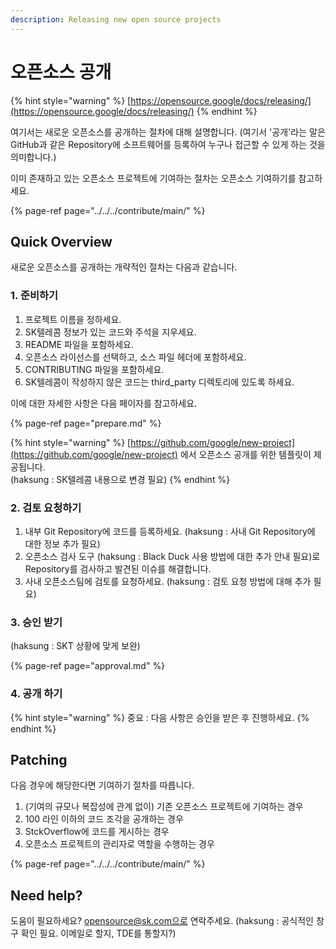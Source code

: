 ```yaml
---
description: Releasing new open source projects
---
```


# 오픈소스 공개

{% hint style="warning" %}
[https://opensource.google/docs/releasing/](https://opensource.google/docs/releasing/)
{% endhint %}

여기서는 새로운 오픈소스를 공개하는 절차에 대해 설명합니다. \(여기서 '공개'라는 말은 GitHub과 같은 Repository에 소프트웨어를 등록하여 누구나 접근할 수 있게 하는 것을 의미합니다.\)

이미 존재하고 있는 오픈소스 프로젝트에 기여하는 절차는 오픈소스 기여하기를 참고하세요. 

{% page-ref page="../../../contribute/main/" %}

## Quick Overview

새로운 오픈소스를 공개하는 개략적인 절차는 다음과 같습니다. 

### 1. 준비하기

1. 프로젝트 이름을 정하세요. 
2. SK텔레콤 정보가 있는 코드와 주석을 지우세요.
3. README 파일을 포함하세요.
4. 오픈소스 라이선스를 선택하고, 소스 파일 헤더에 포함하세요. 
5. CONTRIBUTING 파일을 포함하세요.
6. SK텔레콤이 작성하지 않은 코드는 third\_party 디렉토리에 있도록 하세요. 

이에 대한 자세한 사항은 다음 페이자를 참고하세요.

{% page-ref page="prepare.md" %}

{% hint style="warning" %}
[https://github.com/google/new-project](https://github.com/google/new-project) 에서 오픈소스 공개를 위한 템플릿이 제공됩니다.    
\(haksung : SK텔레콤 내용으로 변경 필요\)
{% endhint %}

### 2. 검토 요청하기

1. 내부 Git Repository에 코드를 등록하세요. \(haksung : 사내 Git Repository에 대한 정보 추가 필요\)
2. 오픈소스 검사 도구 \(haksung : Black Duck 사용 방법에 대한 추가 안내 필요\)로 Repository를 검사하고 발견된 이슈를 해결합니다. 
3. 사내 오픈소스팀에 검토를 요청하세요. \(haksung : 검토 요청 방법에 대해 추가 필요\)

### 3. 승인 받기

\(haksung : SKT 상황에 맞게 보완\)

{% page-ref page="approval.md" %}

### 4. 공개 하기

{% hint style="warning" %}
중요 : 다음 사항은 승인을 받은 후 진행하세요.
{% endhint %}

## Patching

다음 경우에 해당한다면 기여하기 절차를 따릅니다. 

1. \(기여의 규모나 복잡성에 관계 없이\) 기존 오픈소스 프로젝트에 기여하는 경우
2. 100 라인 이하의 코드 조각을 공개하는 경우
3. StckOverflow에 코드를 게시하는 경우
4. 오픈소스 프로젝트의 관리자로 역할을 수행하는 경우

{% page-ref page="../../../contribute/main/" %}

## Need help?

도움이 필요하세요? opensource@sk.com으로 연락주세요. \(haksung : 공식적인 창구 확인 필요. 이메일로 할지, TDE를 통할지?\)

